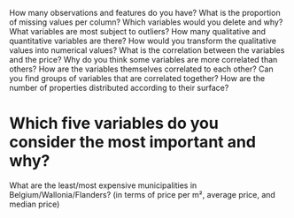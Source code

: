 How many observations and features do you have?
What is the proportion of missing values per column?
Which variables would you delete and why?
What variables are most subject to outliers?
How many qualitative and quantitative variables are there? How would you transform the qualitative values into numerical values?
What is the correlation between the variables and the price? Why do you think some variables are more correlated than others?
How are the variables themselves correlated to each other? Can you find groups of variables that are correlated together?
How are the number of properties distributed according to their surface?
# Which five variables do you consider the most important and why?




What are the least/most expensive municipalities in Belgium/Wallonia/Flanders? (in terms of price per m², average price, and median price)